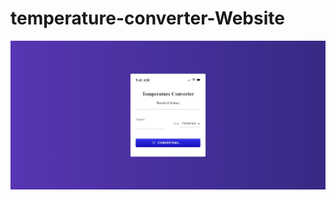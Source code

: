 # temperature-converter-Website
![temperature-converter-Website-using-html-css-JavaScript](img/github_cover.jpeg)